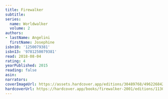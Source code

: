 ```yaml
---
title: Firewalker
subtitle:
series:
  name: Worldwalker
  volume: 2
authors:
- lastName: Angelini
  firstName: Josephine
isbn10: '1250079381'
isbn13: '9781250079381'
read: 2018-08-04
rating: 4
yearPublished: 2015
reading: false
asin:
narrators:
coverImageUrl: https://assets.hardcover.app/editions/30489768/4962268420957883.jpg
hardcoverUrl: https://hardcover.app/books/firewalker-2001/editions/11304423
---
```


